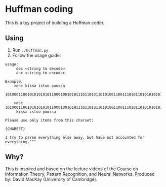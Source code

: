 # Huffman coding

This is a toy project of building a Huffman coder. 

## Using

1. Run `./huffman.py`
2. Follow the usage guide:
```
usage:
     dec <string to decode>
     enc <string to encode>

Example:
    >enc kissa istuu puussa
     10100011001010101010110001001010111011010110101001100111010110101010101010110

    >dec 10100011001010101010110001001010111011010110101001100111010110101010101010110
     kissa istuu puussa

Please use only items from this charset:

{CHARSET}

I try to parse everything else away, but have not accounted for everything."""
```

## Why?

This is inspired and based on the lecture videos of the Course on Information Theory, Pattern Recognition, and Neural Networks.
Produced by: David MacKay (University of Cambridge). 
